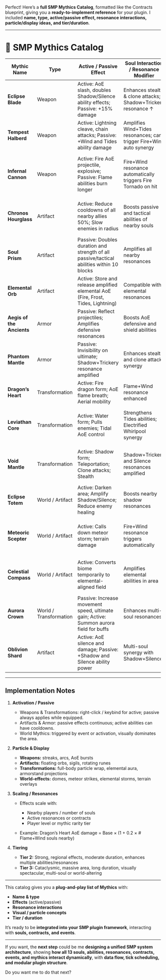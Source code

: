 Perfect! Here’s a **full SMP Mythics Catalog**, formatted like the Contracts blueprint, giving you a **ready-to-implement reference** for your plugin. I included **name, type, active/passive effect, resonance interactions, particle/display ideas, and tier/duration**.

---

# 🌌 SMP Mythics Catalog

| Mythic Name               | Type                   | Active / Passive Effect                                                                   | Soul Interaction / Resonance Modifier                               | Particle / Display Ideas                                     | Tier / Duration                      |
| ------------------------- | ---------------------- | ----------------------------------------------------------------------------------------- | ------------------------------------------------------------------- | ------------------------------------------------------------ | ------------------------------------ |
| **Eclipse Blade**         | Weapon                 | Active: AoE slash, doubles Shadow/Silence ability effects; Passive: +15% damage           | Enhances stealth & clone attacks; Shadow+Trickery resonance ↑       | Dark arcs, shadow streaks, pulsing sigil under player        | Tier 3, Active 8–10s, Passive always |
| **Tempest Halberd**       | Weapon                 | Active: Lightning cleave, chain attacks; Passive: +Wind and Tides ability damage          | Amplifies Wind+Tides resonances; can trigger Fire+Wind auto synergy | Electric arcs, storm clouds, crackling air particles         | Tier 3, Active 10s, Passive always   |
| **Infernal Cannon**       | Weapon                 | Active: Fire AoE projectile, explosive; Passive: Flame abilities burn longer              | Fire+Wind resonance automatically triggers Fire Tornado on hit      | Fire explosions, smoke spirals, glowing ember particles      | Tier 3, Active 12s, Passive always   |
| **Chronos Hourglass**     | Artifact               | Active: Reduce cooldowns of all nearby allies 50%; Slow enemies in radius                 | Boosts passive and tactical abilities of nearby souls               | Floating golden hourglass, spinning particle rings           | Tier 2, Active 8–12s                 |
| **Soul Prism**            | Artifact               | Passive: Doubles duration and strength of all passive/tactical abilities within 10 blocks | Amplifies all nearby resonances                                     | Orbiting colorful prisms, swirling rainbow particle halo     | Tier 2, Passive always               |
| **Elemental Orb**         | Artifact               | Active: Store and release amplified elemental AoE (Fire, Frost, Tides, Lightning)         | Compatible with elemental resonances                                | Floating orb, elemental arcs, sphere of particles            | Tier 3, Active 10–15s                |
| **Aegis of the Ancients** | Armor                  | Passive: Reflect projectiles; Amplifies defensive resonances                              | Boosts AoE defensive and shield abilities                           | Golden shield arcs, protective particle dome                 | Tier 2, Passive always               |
| **Phantom Mantle**        | Armor                  | Passive: Invisibility on ultimate; Shadow+Trickery resonance amplified                    | Enhances stealth and clone attack synergy                           | Ethereal cloak particles, dark mist trailing player          | Tier 3, Passive always               |
| **Dragon’s Heart**        | Transformation         | Active: Fire dragon form; AoE flame breath; Aerial mobility                               | Flame+Wind resonance enhanced                                       | Flaming wings, smoke trails, fiery aura                      | Tier 3, Active 12s–15s               |
| **Leviathan Core**        | Transformation         | Active: Water form; Pulls enemies; Tidal AoE control                                      | Strengthens Tides abilities; Electrified Whirlpool synergy          | Water spiral particles, prismarine tentacles, splash effects | Tier 3, Active 12s–15s               |
| **Void Mantle**           | Transformation         | Active: Shadow form; Teleportation; Clone attacks; Stealth                                | Shadow+Trickery and Silence resonances amplified                    | Dark particle wrap, floating shadow armorstands              | Tier 3, Active 10s                   |
| **Eclipse Totem**         | World / Artifact       | Active: Darken area; Amplify Shadow/Silence; Reduce enemy healing                         | Boosts nearby shadow resonances                                     | Shadow dome, floating dark runes, mist particles             | Tier 3, Active 15s                   |
| **Meteoric Scepter**      | World / Artifact       | Active: Calls down meteor storm; terrain damage                                           | Fire+Wind resonance triggers automatically                          | Falling meteors, impact sparks, smoke columns                | Tier 3, Active 12–15s                |
| **Celestial Compass**     | World / Artifact       | Active: Converts biome temporarily to elemental-aligned field                             | Amplifies elemental abilities in area                               | Floating compass display, glowing elemental aura             | Tier 2, Active 20s                   |
| **Aurora Crown**          | World / Transformation | Passive: Increase movement speed, ultimate gain; Active: Summon aurora field for buffs    | Enhances multi-soul resonances                                      | Floating crown particle halo, rainbow particle arcs          | Tier 2, Active 8s, Passive always    |
| **Oblivion Shard**        | Artifact               | Active: AoE silence and damage; Passive: +Shadow and Silence ability power                | Multi-soul synergy with Shadow+Silence                              | Black shards orbiting player, void mist dome                 | Tier 3, Active 10s, Passive +15%     |

---

## **Implementation Notes**

1. **Activation / Passive**

   * Weapons & Transformations: right-click / keybind for active; passive always applies while equipped.
   * Artifacts & Armor: passive effects continuous; active abilities can have cooldowns.
   * World Mythics: triggered by event or activation, visually dominates the area.

2. **Particle & Display**

   * **Weapons:** streaks, arcs, AoE bursts
   * **Artifacts:** floating orbs, sigils, rotating runes
   * **Transformations:** full-body particle wrap, elemental aura, armorstand projections
   * **World-effects:** domes, meteor strikes, elemental storms, terrain overlays

3. **Scaling / Resonances**

   * Effects scale with:

     * Nearby players / number of souls
     * Active resonances or contracts
     * Player level or mythic rarity tier
   * Example: Dragon’s Heart AoE damage = Base × (1 + 0.2 × # Flame+Wind souls nearby)

4. **Tiering**

   * **Tier 2:** Strong, regional effects, moderate duration, enhances multiple abilities/resonances
   * **Tier 3:** Cataclysmic, massive area, long duration, visually spectacular, multi-soul or world-altering

---

This catalog gives you a **plug-and-play list of Mythics** with:

* **Name & type**
* **Effects** (active/passive)
* **Resonance interactions**
* **Visual / particle concepts**
* **Tier / duration**

It’s ready to be **integrated into your SMP plugin framework**, interacting with **souls, contracts, and events**.

---

If you want, the **next step** could be me **designing a unified SMP system architecture**, showing **how all 13 souls, abilities, resonances, contracts, events, and mythics interact dynamically**, with **data flow, tick scheduling, and modular plugin structure**.

Do you want me to do that next?
